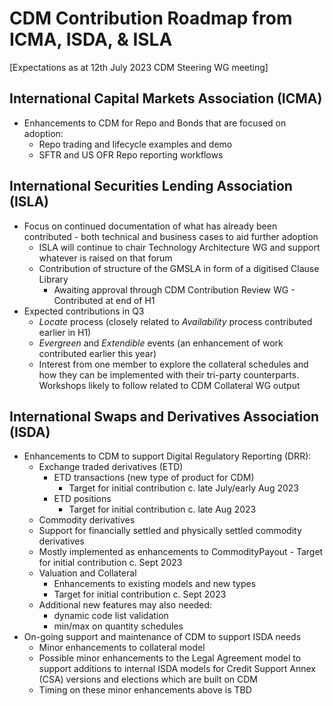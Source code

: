 # CDM Contribution Roadmap from ICMA, ISDA, & ISLA
    
[Expectations as at 12th July 2023 CDM Steering WG meeting]

## International Capital Markets Association (ICMA)
  * Enhancements to CDM for Repo and Bonds that are focused on adoption:
      - Repo trading and lifecycle examples and demo
      - SFTR and US OFR Repo reporting workflows
​
## International Securities Lending Association (ISLA)
  * Focus on continued documentation of what has already been contributed - both technical and business cases to aid further adoption
      - ISLA will continue to chair Technology Architecture WG and support whatever is raised on that forum
      - Contribution of structure of the GMSLA in form of a digitised Clause Library
          - Awaiting approval through CDM Contribution Review WG - Contributed at end of H1
  * Expected contributions in Q3
      - *Locate* process (closely related to *Availability* process contributed earlier in H1)
      - *Evergreen* and *Extendible* events (an enhancement of work contributed earlier this year)
      - Interest from one member to explore the collateral schedules and how they can be implemented with their tri-party counterparts. Workshops likely to follow related to CDM Collateral WG output
​
## International Swaps and Derivatives Association (ISDA)
  * Enhancements to CDM to support Digital Regulatory Reporting (DRR):
      - Exchange traded derivatives (ETD)
          - ETD transactions (new type of product for CDM)
              - Target for initial contribution c. late July/early Aug 2023
          - ETD positions
              - Target for initial contribution c. late Aug 2023
      - Commodity derivatives
	  - Support for financially settled and physically settled commodity derivatives
	  - Mostly implemented as enhancements to CommodityPayout
              - Target for initial contribution c. Sept 2023
      - Valuation and Collateral
          - Enhancements to existing models and new types
          - Target for initial contribution c. Sept 2023
      - Additional new features may also needed:
          - dynamic code list validation
          - min/max on quantity schedules
  * On-going support and maintenance of CDM to support ISDA needs
      -	Minor enhancements to collateral model
   	  - Possible minor enhancements to the Legal Agreement model to support additions to internal ISDA models for Credit Support Annex (CSA) versions and elections which are built on CDM
      - Timing on these minor enhancements above is TBD
